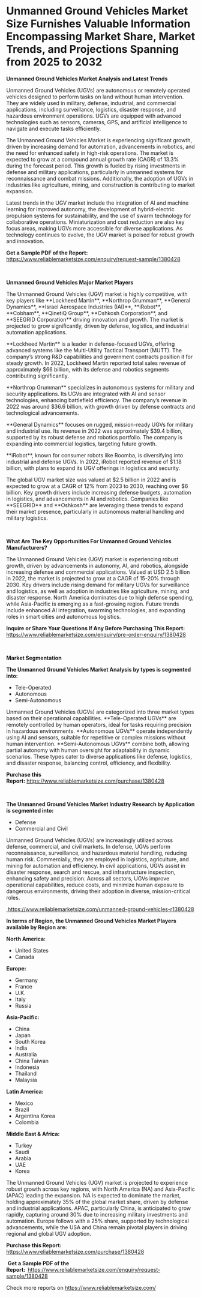 <p><h1>Unmanned Ground Vehicles Market Size Furnishes Valuable Information Encompassing Market Share, Market Trends, and Projections Spanning from 2025 to 2032</h1></p><p><strong>Unmanned Ground Vehicles Market Analysis and Latest Trends</strong></p>
<p><p>Unmanned Ground Vehicles (UGVs) are autonomous or remotely operated vehicles designed to perform tasks on land without human intervention. They are widely used in military, defense, industrial, and commercial applications, including surveillance, logistics, disaster response, and hazardous environment operations. UGVs are equipped with advanced technologies such as sensors, cameras, GPS, and artificial intelligence to navigate and execute tasks efficiently.</p><p>The Unmanned Ground Vehicles Market is experiencing significant growth, driven by increasing demand for automation, advancements in robotics, and the need for enhanced safety in high-risk operations. The market is expected to grow at a compound annual growth rate (CAGR) of 13.3% during the forecast period. This growth is fueled by rising investments in defense and military applications, particularly in unmanned systems for reconnaissance and combat missions. Additionally, the adoption of UGVs in industries like agriculture, mining, and construction is contributing to market expansion.</p><p>Latest trends in the UGV market include the integration of AI and machine learning for improved autonomy, the development of hybrid-electric propulsion systems for sustainability, and the use of swarm technology for collaborative operations. Miniaturization and cost reduction are also key focus areas, making UGVs more accessible for diverse applications. As technology continues to evolve, the UGV market is poised for robust growth and innovation.</p></p>
<p><strong>Get a Sample PDF of the Report:&nbsp;</strong> <a href="https://www.reliablemarketsize.com/enquiry/request-sample/1380428?utm_campaign=1872&utm_medium=2&utm_source=Github&utm_content=ia&utm_term=21012025&utm_id=unmanned-ground-vehicles">https://www.reliablemarketsize.com/enquiry/request-sample/1380428</a></p>
<p>&nbsp;</p>
<p><strong>Unmanned Ground Vehicles Major Market Players</strong></p>
<p><p>The Unmanned Ground Vehicles (UGV) market is highly competitive, with key players like **Lockheed Martin**, **Northrop Grumman**, **General Dynamics**, **Israel Aerospace Industries (IAI)**, **iRobot**, **Cobham**, **QinetiQ Group**, **Oshkosh Corporation**, and **SEEGRID Corporation** driving innovation and growth. The market is projected to grow significantly, driven by defense, logistics, and industrial automation applications.</p><p>**Lockheed Martin** is a leader in defense-focused UGVs, offering advanced systems like the Multi-Utility Tactical Transport (MUTT). The company’s strong R&D capabilities and government contracts position it for steady growth. In 2022, Lockheed Martin reported total sales revenue of approximately $66 billion, with its defense and robotics segments contributing significantly.</p><p>**Northrop Grumman** specializes in autonomous systems for military and security applications. Its UGVs are integrated with AI and sensor technologies, enhancing battlefield efficiency. The company’s revenue in 2022 was around $36.6 billion, with growth driven by defense contracts and technological advancements.</p><p>**General Dynamics** focuses on rugged, mission-ready UGVs for military and industrial use. Its revenue in 2022 was approximately $39.4 billion, supported by its robust defense and robotics portfolio. The company is expanding into commercial logistics, targeting future growth.</p><p>**iRobot**, known for consumer robots like Roomba, is diversifying into industrial and defense UGVs. In 2022, iRobot reported revenue of $1.18 billion, with plans to expand its UGV offerings in logistics and security.</p><p>The global UGV market size was valued at $2.5 billion in 2022 and is expected to grow at a CAGR of 12% from 2023 to 2030, reaching over $6 billion. Key growth drivers include increasing defense budgets, automation in logistics, and advancements in AI and robotics. Companies like **SEEGRID** and **Oshkosh** are leveraging these trends to expand their market presence, particularly in autonomous material handling and military logistics.</p></p>
<p>&nbsp;</p>
<p><strong>What Are The Key Opportunities For Unmanned Ground Vehicles Manufacturers?</strong></p>
<p><p>The Unmanned Ground Vehicles (UGV) market is experiencing robust growth, driven by advancements in autonomy, AI, and robotics, alongside increasing defense and commercial applications. Valued at USD 2.5 billion in 2022, the market is projected to grow at a CAGR of 15-20% through 2030. Key drivers include rising demand for military UGVs for surveillance and logistics, as well as adoption in industries like agriculture, mining, and disaster response. North America dominates due to high defense spending, while Asia-Pacific is emerging as a fast-growing region. Future trends include enhanced AI integration, swarming technologies, and expanding roles in smart cities and autonomous logistics.</p></p>
<p><strong>Inquire or Share Your Questions If Any Before Purchasing This Report:</strong> <a href="https://www.reliablemarketsize.com/enquiry/pre-order-enquiry/1380428?utm_campaign=1872&utm_medium=2&utm_source=Github&utm_content=ia&utm_term=21012025&utm_id=unmanned-ground-vehicles">https://www.reliablemarketsize.com/enquiry/pre-order-enquiry/1380428</a></p>
<p>&nbsp;</p>
<p><strong>Market Segmentation</strong></p>
<p><strong>The Unmanned Ground Vehicles Market Analysis by types is segmented into:</strong></p>
<p><ul><li>Tele-Operated</li><li>Autonomous</li><li>Semi-Autonomous</li></ul></p>
<p><p>Unmanned Ground Vehicles (UGVs) are categorized into three market types based on their operational capabilities. **Tele-Operated UGVs** are remotely controlled by human operators, ideal for tasks requiring precision in hazardous environments. **Autonomous UGVs** operate independently using AI and sensors, suitable for repetitive or complex missions without human intervention. **Semi-Autonomous UGVs** combine both, allowing partial autonomy with human oversight for adaptability in dynamic scenarios. These types cater to diverse applications like defense, logistics, and disaster response, balancing control, efficiency, and flexibility.</p></p>
<p><strong>Purchase this Report:&nbsp;</strong><a href="https://www.reliablemarketsize.com/purchase/1380428?utm_campaign=1872&utm_medium=2&utm_source=Github&utm_content=ia&utm_term=21012025&utm_id=unmanned-ground-vehicles">https://www.reliablemarketsize.com/purchase/1380428</a></p>
<p>&nbsp;</p>
<p><strong>The Unmanned Ground Vehicles Market Industry Research by Application is segmented into:</strong></p>
<p><ul><li>Defense</li><li>Commercial and Civil</li></ul></p>
<p><p>Unmanned Ground Vehicles (UGVs) are increasingly utilized across defense, commercial, and civil markets. In defense, UGVs perform reconnaissance, surveillance, and hazardous material handling, reducing human risk. Commercially, they are employed in logistics, agriculture, and mining for automation and efficiency. In civil applications, UGVs assist in disaster response, search and rescue, and infrastructure inspection, enhancing safety and precision. Across all sectors, UGVs improve operational capabilities, reduce costs, and minimize human exposure to dangerous environments, driving their adoption in diverse, mission-critical roles.</p></p>
<p><a href="https://www.reliablemarketsize.com/unmanned-ground-vehicles-r1380428?utm_campaign=1872&utm_medium=2&utm_source=Github&utm_content=ia&utm_term=21012025&utm_id=unmanned-ground-vehicles">&nbsp;https://www.reliablemarketsize.com/unmanned-ground-vehicles-r1380428</a></p>
<p><strong>In terms of Region, the Unmanned Ground Vehicles Market Players available by Region are:</strong></p>
<p>
    <p> <strong> North America: </strong>
        <ul>
            <li>United States</li>
            <li>Canada</li>
        </ul>
        </p> 
    <p> <strong> Europe: </strong>
        <ul>
            <li>Germany</li>
            <li>France</li>
            <li>U.K.</li>
            <li>Italy</li>
            <li>Russia</li>
        </ul>
        </p> 
    <p> <strong> Asia-Pacific: </strong>
        <ul>
            <li>China</li>
            <li>Japan</li>
            <li>South Korea</li>
            <li>India</li>
            <li>Australia</li>
            <li>China Taiwan</li>
            <li>Indonesia</li>
            <li>Thailand</li>
            <li>Malaysia</li>
        </ul>
        </p> 
    <p> <strong> Latin America: </strong>
        <ul>
            <li>Mexico</li>
            <li>Brazil</li>
            <li>Argentina Korea</li>
            <li>Colombia</li>
        </ul>
        </p> 
    <p> <strong> Middle East & Africa: </strong>
        <ul>
            <li>Turkey</li>
            <li>Saudi</li>
            <li>Arabia</li>
            <li>UAE</li>
            <li>Korea</li>
        </ul>
    </p>
    </p>
<p><p>The Unmanned Ground Vehicles (UGV) market is projected to experience robust growth across key regions, with North America (NA) and Asia-Pacific (APAC) leading the expansion. NA is expected to dominate the market, holding approximately 35% of the global market share, driven by defense and industrial applications. APAC, particularly China, is anticipated to grow rapidly, capturing around 30% due to increasing military investments and automation. Europe follows with a 25% share, supported by technological advancements, while the USA and China remain pivotal players in driving regional and global UGV adoption.</p></p>
<p><strong>Purchase this Report: </strong><a href="https://www.reliablemarketsize.com/purchase/1380428?utm_campaign=1872&utm_medium=2&utm_source=Github&utm_content=ia&utm_term=21012025&utm_id=unmanned-ground-vehicles">https://www.reliablemarketsize.com/purchase/1380428</a></p>
<p>&nbsp;<strong>Get a Sample PDF of the Report:&nbsp;&nbsp;</strong><a href="https://www.reliablemarketsize.com/enquiry/request-sample/1380428?utm_campaign=1872&utm_medium=2&utm_source=Github&utm_content=ia&utm_term=21012025&utm_id=unmanned-ground-vehicles">https://www.reliablemarketsize.com/enquiry/request-sample/1380428</a></p>
<p><strong></strong></p>
<p>Check more reports on <a href="https://www.reliablemarketsize.com/?utm_campaign=1872&utm_medium=2&utm_source=Github&utm_content=ia&utm_term=21012025&utm_id=unmanned-ground-vehicles">https://www.reliablemarketsize.com/</a></p>